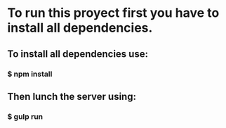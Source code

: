 # To run this proyect first you have to install all dependencies.

## To install all dependencies use:
### $ npm install

## Then lunch the server using:
### $ gulp run
